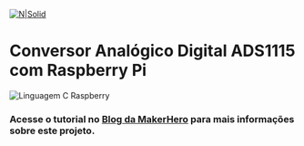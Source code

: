 [![N|Solid](https://www.makerhero.com/wp-content/uploads/2023/02/makerhero-logo.svg)](https://nodesource.com/products/nsolid)

# Conversor Analógico Digital ADS1115 com Raspberry Pi

![Linguagem C Raspberry](https://uploads.filipeflop.com/2019/02/Destaque.png)

### Acesse o tutorial no <span style="color:blue"></span>[Blog da MakerHero](https://www.makerhero.com/blog/) para mais informações sobre este projeto.
